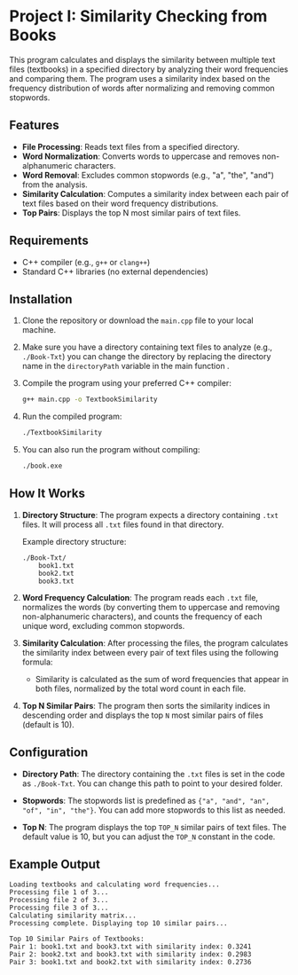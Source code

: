 # Project I: Similarity Checking from Books

This program calculates and displays the similarity between multiple text files (textbooks) in a specified directory by analyzing their word frequencies and comparing them. The program uses a similarity index based on the frequency distribution of words after normalizing and removing common stopwords.

## Features

- **File Processing**: Reads text files from a specified directory.
- **Word Normalization**: Converts words to uppercase and removes non-alphanumeric characters.
- **Word Removal**: Excludes common stopwords (e.g., "a", "the", "and") from the analysis.
- **Similarity Calculation**: Computes a similarity index between each pair of text files based on their word frequency distributions.
- **Top Pairs**: Displays the top N most similar pairs of text files.

## Requirements

- C++ compiler (e.g., `g++` or `clang++`)
- Standard C++ libraries (no external dependencies)

## Installation

1. Clone the repository or download the `main.cpp` file to your local machine.
2. Make sure you have a directory containing text files to analyze (e.g., `./Book-Txt`) you can change the directory by replacing the directory name in the `directoryPath` variable in the main function .
3. Compile the program using your preferred C++ compiler:

   ```bash
   g++ main.cpp -o TextbookSimilarity
   ```

4. Run the compiled program:

   ```bash
   ./TextbookSimilarity
   ```

5. You can also run the program without compiling:

   ```bash
   ./book.exe
   ```

## How It Works

1. **Directory Structure**:
   The program expects a directory containing `.txt` files. It will process all `.txt` files found in that directory.

   Example directory structure:
   ```
   ./Book-Txt/
       book1.txt
       book2.txt
       book3.txt
   ```

2. **Word Frequency Calculation**:
   The program reads each `.txt` file, normalizes the words (by converting them to uppercase and removing non-alphanumeric characters), and counts the frequency of each unique word, excluding common stopwords.

3. **Similarity Calculation**:
   After processing the files, the program calculates the similarity index between every pair of text files using the following formula:
   - Similarity is calculated as the sum of word frequencies that appear in both files, normalized by the total word count in each file.

4. **Top N Similar Pairs**:
   The program then sorts the similarity indices in descending order and displays the top `N` most similar pairs of files (default is 10).

## Configuration

- **Directory Path**: The directory containing the `.txt` files is set in the code as `./Book-Txt`. You can change this path to point to your desired folder.
  
- **Stopwords**: The stopwords list is predefined as `{"a", "and", "an", "of", "in", "the"}`. You can add more stopwords to this list as needed.

- **Top N**: The program displays the top `TOP_N` similar pairs of text files. The default value is 10, but you can adjust the `TOP_N` constant in the code.

## Example Output

```
Loading textbooks and calculating word frequencies...
Processing file 1 of 3...
Processing file 2 of 3...
Processing file 3 of 3...
Calculating similarity matrix...
Processing complete. Displaying top 10 similar pairs...

Top 10 Similar Pairs of Textbooks:
Pair 1: book1.txt and book3.txt with similarity index: 0.3241
Pair 2: book2.txt and book3.txt with similarity index: 0.2983
Pair 3: book1.txt and book2.txt with similarity index: 0.2736
```
